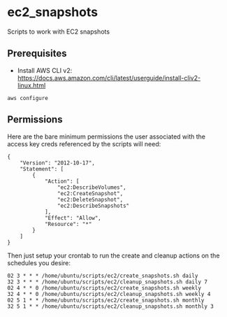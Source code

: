 # ec2_snapshots
Scripts to work with EC2 snapshots

## Prerequisites

* Install AWS CLI v2: https://docs.aws.amazon.com/cli/latest/userguide/install-cliv2-linux.html
```
aws configure
```

## Permissions

Here are the bare minimum permissions the user associated with the access key creds referenced by the scripts will need:

```
{
    "Version": "2012-10-17",
    "Statement": [
        {
            "Action": [
                "ec2:DescribeVolumes",
                "ec2:CreateSnapshot",
                "ec2:DeleteSnapshot",
                "ec2:DescribeSnapshots"
            ],
            "Effect": "Allow",
            "Resource": "*"
        }
    ]
}
```

Then just setup your crontab to run the create and cleanup actions on the schedules you desire:

```
02 3 * * * /home/ubuntu/scripts/ec2/create_snapshots.sh daily
32 3 * * * /home/ubuntu/scripts/ec2/cleanup_snapshots.sh daily 7
02 4 * * 0 /home/ubuntu/scripts/ec2/create_snapshots.sh weekly
32 4 * * 0 /home/ubuntu/scripts/ec2/cleanup_snapshots.sh weekly 4
02 5 1 * * /home/ubuntu/scripts/ec2/create_snapshots.sh monthly
32 5 1 * * /home/ubuntu/scripts/ec2/cleanup_snapshots.sh monthly 3
```
